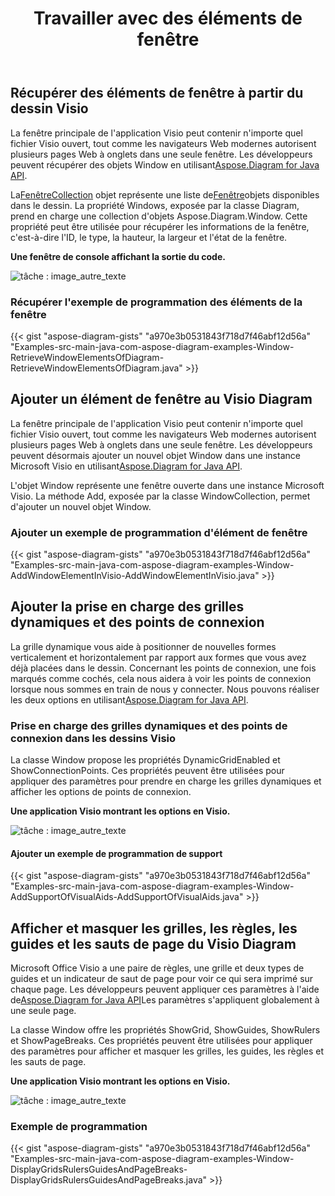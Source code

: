 ﻿---
title: Travailler avec des éléments de fenêtre
type: docs
weight: 130
url: /fr/java/working-with-window-elements/
---
## **Récupérer des éléments de fenêtre à partir du dessin Visio**
 La fenêtre principale de l'application Visio peut contenir n'importe quel fichier Visio ouvert, tout comme les navigateurs Web modernes autorisent plusieurs pages Web à onglets dans une seule fenêtre. Les développeurs peuvent récupérer des objets Window en utilisant[Aspose.Diagram for Java API](https://products.aspose.com/diagram/java/).

 La[FenêtreCollection](https://reference.aspose.com/diagram/java/com.aspose.diagram/windowcollection) objet représente une liste de[Fenêtre](https://reference.aspose.com/diagram/java/com.aspose.diagram/window)objets disponibles dans le dessin. La propriété Windows, exposée par la classe Diagram, prend en charge une collection d'objets Aspose.Diagram.Window. Cette propriété peut être utilisée pour récupérer les informations de la fenêtre, c'est-à-dire l'ID, le type, la hauteur, la largeur et l'état de la fenêtre.

**Une fenêtre de console affichant la sortie du code.**

![tâche : image_autre_texte](http://i.imgur.com/zduARGh.png)
### **Récupérer l'exemple de programmation des éléments de la fenêtre**
{{< gist "aspose-diagram-gists" "a970e3b0531843f718d7f46abf12d56a" "Examples-src-main-java-com-aspose-diagram-examples-Window-RetrieveWindowElementsOfDiagram-RetrieveWindowElementsOfDiagram.java" >}}
## **Ajouter un élément de fenêtre au Visio Diagram**
 La fenêtre principale de l'application Visio peut contenir n'importe quel fichier Visio ouvert, tout comme les navigateurs Web modernes autorisent plusieurs pages Web à onglets dans une seule fenêtre. Les développeurs peuvent désormais ajouter un nouvel objet Window dans une instance Microsoft Visio en utilisant[Aspose.Diagram for Java API](https://products.aspose.com/diagram/java/).

L'objet Window représente une fenêtre ouverte dans une instance Microsoft Visio. La méthode Add, exposée par la classe WindowCollection, permet d'ajouter un nouvel objet Window.
### **Ajouter un exemple de programmation d'élément de fenêtre**
{{< gist "aspose-diagram-gists" "a970e3b0531843f718d7f46abf12d56a" "Examples-src-main-java-com-aspose-diagram-examples-Window-AddWindowElementInVisio-AddWindowElementInVisio.java" >}}
## **Ajouter la prise en charge des grilles dynamiques et des points de connexion**
La grille dynamique vous aide à positionner de nouvelles formes verticalement et horizontalement par rapport aux formes que vous avez déjà placées dans le dessin. Concernant les points de connexion, une fois marqués comme cochés, cela nous aidera à voir les points de connexion lorsque nous sommes en train de nous y connecter. Nous pouvons réaliser les deux options en utilisant[Aspose.Diagram for Java API](https://products.aspose.com/diagram/java/).
### **Prise en charge des grilles dynamiques et des points de connexion dans les dessins Visio**
La classe Window propose les propriétés DynamicGridEnabled et ShowConnectionPoints. Ces propriétés peuvent être utilisées pour appliquer des paramètres pour prendre en charge les grilles dynamiques et afficher les options de points de connexion.

**Une application Visio montrant les options en Visio.**

![tâche : image_autre_texte](http://i.imgur.com/bxsJIwF.png)
#### **Ajouter un exemple de programmation de support**
{{< gist "aspose-diagram-gists" "a970e3b0531843f718d7f46abf12d56a" "Examples-src-main-java-com-aspose-diagram-examples-Window-AddSupportOfVisualAids-AddSupportOfVisualAids.java" >}}
## **Afficher et masquer les grilles, les règles, les guides et les sauts de page du Visio Diagram**
 Microsoft Office Visio a une paire de règles, une grille et deux types de guides et un indicateur de saut de page pour voir ce qui sera imprimé sur chaque page. Les développeurs peuvent appliquer ces paramètres à l'aide de[Aspose.Diagram for Java API](https://products.aspose.com/diagram/java/)Les paramètres s'appliquent globalement à une seule page.

La classe Window offre les propriétés ShowGrid, ShowGuides, ShowRulers et ShowPageBreaks. Ces propriétés peuvent être utilisées pour appliquer des paramètres pour afficher et masquer les grilles, les guides, les règles et les sauts de page.

**Une application Visio montrant les options en Visio.**

![tâche : image_autre_texte](http://i.imgur.com/E0pvXbP.png)
### **Exemple de programmation**
{{< gist "aspose-diagram-gists" "a970e3b0531843f718d7f46abf12d56a" "Examples-src-main-java-com-aspose-diagram-examples-Window-DisplayGridsRulersGuidesAndPageBreaks-DisplayGridsRulersGuidesAndPageBreaks.java" >}}
